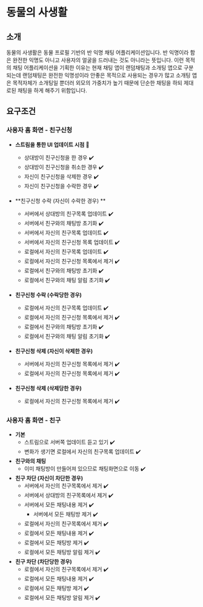 # 동물의 사생활

## 소개

동물의 사생활은 동물 프로필 기반의 반 익명 채팅 어플리케이션입니다. 반 익명이라 함은 완전한 익명도 아니고 사용자의 얼굴을 드러내는 것도 아니라는 뜻입니다. 이런 목적의 채팅 어플리케이션을 기획한 이유는 현재 채팅 앱이 랜덤채팅과 소개팅 앱으로 구분되는데 랜덤채팅은 완전한 익명성이라 안좋은 목적으로 사용되는 경우가 많고 소개팅 앱은 목적자체가 소개팅일 뿐더러 외모의 가중치가 높기 때문에 단순한 채팅을 하되 제대로된 채팅을 하게 해주기 위함입니다.

## 요구조건

### 사용자 홈 화면 - 친구신청

* **스트림을 통한 UI 업데이트 시점** :iphone:
  * 상대방이 친구신청을 한 경우 :heavy_check_mark:
  * 상대방이 친구신청을 취소한 경우 :heavy_check_mark:
  * 자신이 친구신청을 삭제한 경우 :heavy_check_mark:
  * 자신이 친구신청을 수락한 경우 :heavy_check_mark:

* **친구신청 수락 (자신이 수락한 경우) **
  * 서버에서 상대방의 친구목록 업데이트 :heavy_check_mark:
  * 서버에서 친구와의 채팅방 초기화 :heavy_check_mark:
  * 서버에서 자신의 친구목록 업데이트 :heavy_check_mark:
  * 서버에서 자신의 친구신청 목록 업데이트 :heavy_check_mark:
  * 로컬에서 자신의 친구목록 업데이트 :heavy_check_mark:
  * 로컬에서 자신의 친구신청 목록에서 제거 :heavy_check_mark:
  * 로컬에서 친구와의 채팅방 초기화 :heavy_check_mark:
  * 로컬에서 친구와의 채팅 알림 초기화 :heavy_check_mark:
* **친구신청 수락 (수락당한 경우)**
  * 로컬에서 자신의 친구목록 업데이트 ✔️
  * 로컬에서 자신의 친구신청 목록에서 제거 ✔️
  * 로컬에서 친구와의 채팅방 초기화 ✔️
  * 로컬에서 친구와의 채팅 알림 초기화 ✔️
* **친구신청 삭제 (자신이 삭제한 경우)**
  * 서버에서 자신의 친구신청 목록에서 제거 :heavy_check_mark:
  * 로컬에서 자신의 친구신청 목록에서 제거 :heavy_check_mark:
* **친구신청 삭제 (삭제당한 경우)**
  * 로컬에서 자신의 친구신청 목록에서 제거 :heavy_check_mark:

### 사용자 홈 화면 - 친구

* **기본**
  * 스트림으로 서버쪽 업데이트 듣고 있기 :heavy_check_mark:
  * 변화가 생기면 로컬에서 자신의 친구목록 업데이트 :heavy_check_mark:
* **친구와의 채팅**
  * 이미 채팅방이 만들어져 있으므로 채팅화면으로 이동 :heavy_check_mark:
* **친구 차단 (자신이 차단한 경우)**
  * 서버에서 자신의 친구목록에서 제거 :heavy_check_mark:
  * 서버에서 상대방의 친구목록에서 제거 :heavy_check_mark:
  * 서버에서 모든 채팅내용 제거 :heavy_check_mark:
    * 서버에서 모든 채팅방 제거 :heavy_check_mark:
  * 로컬에서 자신의 친구목록에서 제거 :heavy_check_mark:
  * 로컬에서 모든 채팅내용 제거 :heavy_check_mark:
  * 로컬에서 모든 채팅방 제거 :heavy_check_mark:
  * 로컬에서 모든 채팅방 알림 제거 :heavy_check_mark:
* **친구 차단 (차단당한 경우)**
  * 로컬에서 자신의 친구목록에서 제거 :heavy_check_mark:
  * 로컬에서 모든 채팅내용 제거 :heavy_check_mark:
  * 로컬에서 모든 채팅방 제거 :heavy_check_mark:
  * 로컬에서 모든 채팅방 알림 제거 :heavy_check_mark: